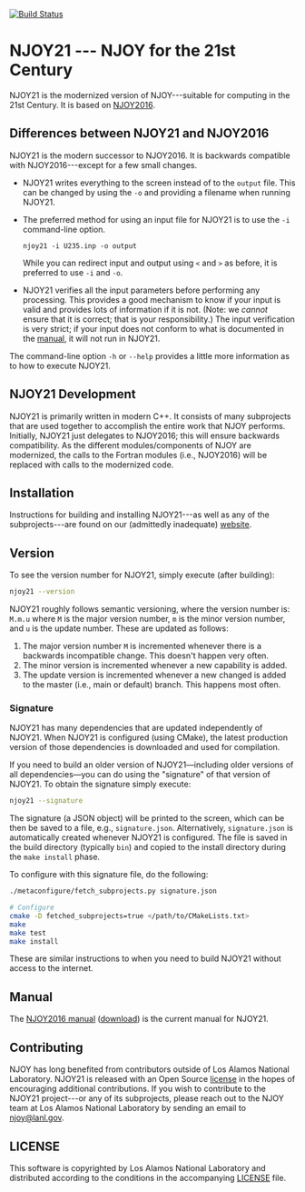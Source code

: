 [![Build Status](http://jenkins.njoy21.io:8080/buildStatus/icon?job=NJOY21-Testing-Docker&build=63)](http://jenkins.njoy21.io:8080/view/NJOY21/job/NJOY21-Testing-Docker/63/)

# NJOY21 --- NJOY for the 21st Century
NJOY21 is the modernized version of NJOY---suitable for computing in the 21st Century. It is based on [NJOY2016](https://njoy.github.io/NJOY21).

## Differences between NJOY21 and NJOY2016
NJOY21 is the modern successor to NJOY2016. It is backwards compatible with NJOY2016---except for a few small changes. 

- NJOY21 writes everything to the screen instead of to the `output` file. This can be changed by using the `-o` and providing a filename when running NJOY21.
- The preferred method for using an input file for NJOY21 is to use the `-i` command-line option. 

    ```
    njoy21 -i U235.inp -o output
    ```
  While you can redirect input and output using `<` and `>` as before, it is preferred to use `-i` and `-o`.

- NJOY21 verifies all the input parameters before performing any processing. This provides a good mechanism to know if your input is valid and provides lots of information if it is not. (Note: we *cannot* ensure that it is correct; that is your responsibility.) The input verification is very strict; if your input does not conform to what is documented in the [manual](https://github.com/njoy/NJOY2016-manual/blob/master/njoy16.pdf), it will not run in NJOY21. 

The command-line option `-h` or `--help` provides a little more information as to how to execute NJOY21.

## NJOY21 Development
NJOY21 is primarily written in modern C++. It consists of many subprojects that are used together to accomplish the entire work that NJOY performs. Initially, NJOY21 just delegates to NJOY2016; this will ensure backwards compatibility. As the different modules/components of NJOY are modernized, the calls to the Fortran modules (i.e., NJOY2016) will be replaced with calls to the modernized code.

## Installation
Instructions for building and installing NJOY21---as well as any of the subprojects---are found on our (admittedly inadequate) [website](https://njoy.github.io/Build/index.html).

## Version
To see the version number for NJOY21, simply execute (after building):
```bash
njoy21 --version
```
NJOY21 roughly follows semantic versioning, where the version number is: `M.m.u` where `M` is the major version number, `m` is the minor version number, and `u` is the update number. These are updated as follows:

1. The major version number `M` is incremented whenever there is a backwards incompatible change. This doesn't happen very often.
2. The minor version is incremented whenever a new capability is added.
3. The update version is incremented whenever a new changed is added to the master (i.e., main or default) branch. This happens most often.

### Signature
NJOY21 has many dependencies that are updated independently of NJOY21. When NJOY21 is configured (using CMake), the latest production version of those dependencies is downloaded and used for compilation. 

If you need to build an older version of NJOY21&mdash;including older versions of all dependencies&mdash;you can do using the "signature" of that version of NJOY21. To obtain the signature simply execute:
```bash
njoy21 --signature
```
The signature (a JSON object) will be printed to the screen, which can be then be saved to a file, e.g., `signature.json`. Alternatively, `signature.json` is automatically created whenever NJOY21 is configured. The file is saved in the build directory (typically `bin`) and copied to the install directory during the `make install` phase.

To configure with this signature file, do the following:
```bash
./metaconfigure/fetch_subprojects.py signature.json

# Configure
cmake -D fetched_subprojects=true </path/to/CMakeLists.txt>
make
make test
make install
```
These are similar instructions to when you need to build NJOY21 without access to the internet.

## Manual
The [NJOY2016 manual](https://github.com/njoy/NJOY2016-manual/blob/master/njoy16.pdf) ([download](https://github.com/njoy/NJOY2016-manual/raw/master/njoy16.pdf)) is the current manual for NJOY21. 

## Contributing
NJOY has long benefited from contributors outside of Los Alamos National Laboratory. NJOY21 is released with an Open Source [license](LICENSE) in the hopes of encouraging additional contributions. If you wish to contribute to the NJOY21 project---or any of its subprojects, please reach out to the NJOY team at Los Alamos National Laboratory by sending an email to [njoy@lanl.gov](mailto:njoy@lanl.gov).

## LICENSE
This software is copyrighted by Los Alamos National Laboratory and distributed according to the conditions in the accompanying [LICENSE](LICENSE) file. 
